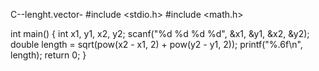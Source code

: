 C--lenght.vector-
#include <stdio.h>
#include <math.h>

int main() {
    int x1, y1, x2, y2;
    scanf("%d %d %d %d", &x1, &y1, &x2, &y2);
    double length = sqrt(pow(x2 - x1, 2) + pow(y2 - y1, 2));
    printf("%.6f\n", length);
    return 0;
}
